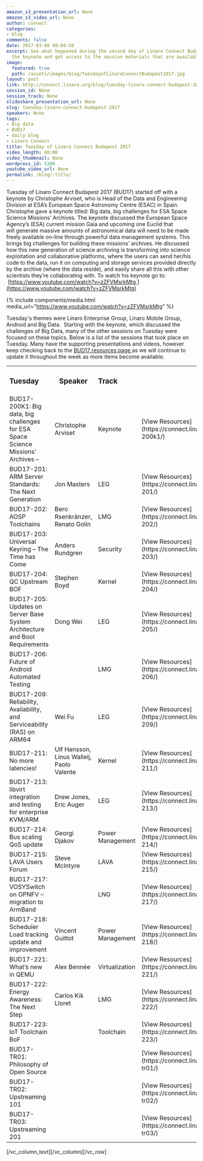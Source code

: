 ```yaml
---
amazon_s3_presentation_url: None
amazon_s3_video_url: None
author: connect
categories:
- blog
comments: false
date: 2017-03-08 00:04:58
excerpt: See what happened during the second day of Linaro Connect Budapest 2017.  Watch
  the keynote and get access to the session materials that are available.
image:
  featured: true
  path: /assets/images/blog/TuesdayofLinaroConnectBudapest2017.jpg
layout: post
link: http://connect.linaro.org/blog/tuesday-linaro-connect-budapest-2017/
session_id: None
session_track: None
slideshare_presentation_url: None
slug: tuesday-linaro-connect-budapest-2017
speakers: None
tags:
- Big data
- BUD17
- daily blog
- Linaro Connect
title: Tuesday of Linaro Connect Budapest 2017
video_length: 00:00
video_thumbnail: None
wordpress_id: 5200
youtube_video_url: None
permalink: /blog/:title/
---
```


Tuesday of Linaro Connect Budapest 2017 (BUD17) started off with a keynote by Christophe Arviset, who is Head of the Data and Engineering Division at ESA’s European Space Astronomy Centre (ESAC) in Spain. Christophe gave a keynote titled: Big data, big challenges for ESA Space Science Missions’ Archives. The keynote discussed the European Space Agency’s (ESA) current mission Gaia and upcoming one Euclid that will generate massive amounts of astronomical data will need to be made freely available on-line through powerful data management systems. This brings big challenges for building these missions’ archives. He discussed how this new generation of science archiving is transforming into science exploitation and collaborative platforms, where the users can send her/his code to the data, run it on computing and storage services provided directly by the archive (where the data reside), and easily share all this with other scientists they’re collaborating with. To watch his keynote go to:  [https://www.youtube.com/watch?v=zZFVMsrkMtg ](https://www.youtube.com/watch?v=zZFVMsrkMtg)

{% include components/media.html media_url="https://www.youtube.com/watch?v=zZFVMsrkMtg" %}

Tuesday's themes were Linaro Enterprise Group, Linaro Mobile Group, Android and Big Data.  Starting with the keynote, which discussed the challenges of Big Data, many of the other sessions on Tuesday were focused on these topics. Below is a list of the sessions that took place on Tuesday. Many have the supporting presentations and videos, however keep checking back to the [BUD17 resources page ](/resources/)as we will continue to update it throughout the week as more items become available.

<table >
<tbody >
<tr >
<td markdown="1">



### **Tuesday**



</td>

<td style="text-align: center;" >


### **Speaker**



</td>

<td markdown="1">



### **Track**



</td>

<td markdown="1">

</td>
</tr>
<tr >

<td markdown="1">
BUD17-200K1: Big data, big challenges for ESA Space Science Missions’ Archives –
</td>

<td markdown="1">
Christophe Arviset
</td>

<td markdown="1">
Keynote
</td>

<td markdown="1">
[View Resources](https://connect.linaro.org/resources/bud17/bud17-200k1/)
</td>
</tr>
<tr >

<td markdown="1">
BUD17-201: ARM Server Standards: The Next Generation
</td>

<td markdown="1">
Jon Masters
</td>

<td markdown="1">
LEG
</td>

<td markdown="1">
[View Resources](https://connect.linaro.org/resources/bud17/bud17-201/)
</td>
</tr>
<tr >

<td markdown="1">
BUD17-202: AOSP Toolchains
</td>

<td markdown="1">
Bero Rsenkränzer, Renato Golin
</td>

<td markdown="1">
LMG
</td>

<td markdown="1">
[View Resources](https://connect.linaro.org/resources/bud17/bud17-202/)
</td>
</tr>
<tr >

<td markdown="1">
BUD17-203: Universal Keyring – The Time has Come
</td>

<td markdown="1">
Anders Rundgren
</td>

<td markdown="1">
Security
</td>

<td markdown="1">
[View Resources](https://connect.linaro.org/resources/bud17/bud17-203/)
</td>
</tr>
<tr >

<td markdown="1">
BUD17-204: QC Upstream BOF
</td>

<td markdown="1">
Stephen Boyd
</td>

<td markdown="1">
Kernel
</td>

<td markdown="1">
[View Resources](https://connect.linaro.org/resources/bud17/bud17-204/)
</td>
</tr>
<tr >

<td markdown="1">
BUD17-205: Updates on Server Base System Architecture and Boot Requirements
</td>

<td markdown="1">
Dong Wei
</td>

<td markdown="1">
LEG
</td>

<td markdown="1">
[View Resources](https://connect.linaro.org/resources/bud17/bud17-205/)
</td>
</tr>
<tr >

<td markdown="1">
BUD17-206: Future of Android Automated Testing
</td>

<td markdown="1">

</td>

<td markdown="1">
LMG
</td>

<td markdown="1">
[View Resources](https://connect.linaro.org/resources/bud17/bud17-206/)
</td>
</tr>
<tr >

<td markdown="1">
BUD17-209: Reliability, Availability, and Serviceability (RAS) on ARM64
</td>

<td markdown="1">
Wei Fu
</td>

<td markdown="1">
LEG
</td>

<td markdown="1">
[View Resources](https://connect.linaro.org/resources/bud17/bud17-209/)
</td>
</tr>
<tr >

<td markdown="1">
BUD17-211: No more latencies!
</td>

<td markdown="1">
Ulf Hansson, Linus Walleij, Paolo Valente
</td>

<td markdown="1">
Kernel
</td>

<td markdown="1">
[View Resources](https://connect.linaro.org/resources/bud17/bud17-211/)
</td>
</tr>
<tr >

<td markdown="1">
BUD17-213: libvirt integration and testing for enterprise KVM/ARM
</td>

<td markdown="1">
Drew Jones, Eric Auger
</td>

<td markdown="1">
LEG
</td>

<td markdown="1">
[View Resources](https://connect.linaro.org/resources/bud17/bud17-213/)
</td>
</tr>
<tr >

<td markdown="1">
BUD17-214: Bus scaling QoS update
</td>

<td markdown="1">
Georgi Djakov
</td>

<td markdown="1">
Power Management
</td>

<td markdown="1">
[View Resources](https://connect.linaro.org/resources/bud17/bud17-214/)
</td>
</tr>
<tr >

<td markdown="1">
BUD17-215: LAVA Users Forum
</td>

<td markdown="1">
Steve McIntyre
</td>

<td markdown="1">
LAVA
</td>

<td markdown="1">
[View Resources](https://connect.linaro.org/resources/bud17/bud17-215/)
</td>
</tr>
<tr >

<td markdown="1">
BUD17-217: VOSYSwitch on OPNFV – migration to ArmBand
</td>

<td markdown="1">

</td>

<td markdown="1">
LNG
</td>

<td markdown="1">
[View Resources](https://connect.linaro.org/resources/bud17/bud17-217/)
</td>
</tr>
<tr >

<td markdown="1">
BUD17-218: Scheduler Load tracking update and improvement
</td>

<td markdown="1">
Vincent Guittot
</td>

<td markdown="1">
Power Management
</td>

<td markdown="1">
[View Resources](https://connect.linaro.org/resources/bud17/bud17-218/)
</td>
</tr>
<tr >

<td markdown="1">
BUD17-221: What’s new in QEMU
</td>

<td markdown="1">
Alex Bennée
</td>

<td markdown="1">
Virtualization
</td>

<td markdown="1">
[View Resources](https://connect.linaro.org/resources/bud17/bud17-221/)
</td>
</tr>
<tr >

<td markdown="1">
BUD17-222: Energy Awareness: The Next Step
</td>

<td markdown="1">
Carlos Kik Lloret
</td>

<td markdown="1">
LMG
</td>

<td markdown="1">
[View Resources](https://connect.linaro.org/resources/bud17/bud17-222/)
</td>
</tr>
<tr >

<td markdown="1">
BUD17-223: IoT Toolchain BoF
</td>

<td markdown="1">

</td>

<td markdown="1">
Toolchain
</td>

<td markdown="1">
[View Resources](https://connect.linaro.org/resources/bud17/bud17-223/)
</td>
</tr>
<tr >

<td markdown="1">
BUD17-TR01: Philosophy of Open Source
</td>

<td markdown="1">

</td>

<td markdown="1">

</td>

<td markdown="1">
[View Resources](https://connect.linaro.org/resources/bud17/bud17-tr01/)
</td>
</tr>
<tr >

<td markdown="1">
BUD17-TR02: Upstreaming 101
</td>

<td markdown="1">

</td>

<td markdown="1">

</td>

<td markdown="1">
[View Resources](https://connect.linaro.org/resources/bud17/bud17-tr02/)
</td>
</tr>
<tr >

<td markdown="1">
BUD17-TR03: Upstreaming 201
</td>

<td markdown="1">

</td>

<td markdown="1">

</td>

<td markdown="1">
[View Resources](https://connect.linaro.org/resources/bud17/bud17-tr03/)
</td>
</tr>
</tbody>
</table>
[/vc_column_text][/vc_column][/vc_row]

